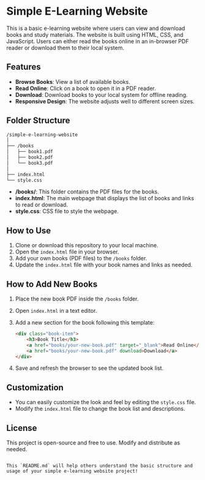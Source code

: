 # Simple E-Learning Website

This is a basic e-learning website where users can view and download books and study materials. The website is built using HTML, CSS, and JavaScript. Users can either read the books online in an in-browser PDF reader or download them to their local system.

## Features

- **Browse Books**: View a list of available books.
- **Read Online**: Click on a book to open it in a PDF reader.
- **Download**: Download books to your local system for offline reading.
- **Responsive Design**: The website adjusts well to different screen sizes.

## Folder Structure

```bash
/simple-e-learning-website
│
├── /books
│   ├── book1.pdf
│   ├── book2.pdf
│   └── book3.pdf
│
├── index.html
└── style.css
```

- **/books/**: This folder contains the PDF files for the books.
- **index.html**: The main webpage that displays the list of books and links to read or download.
- **style.css**: CSS file to style the webpage.

## How to Use

1. Clone or download this repository to your local machine.
2. Open the `index.html` file in your browser.
3. Add your own books (PDF files) to the `/books` folder.
4. Update the `index.html` file with your book names and links as needed.

## How to Add New Books

1. Place the new book PDF inside the `/books` folder.
2. Open `index.html` in a text editor.
3. Add a new section for the book following this template:

   ```html
   <div class="book-item">
       <h3>Book Title</h3>
       <a href="books/your-new-book.pdf" target="_blank">Read Online</a>
       <a href="books/your-new-book.pdf" download>Download</a>
   </div>
   ```

4. Save and refresh the browser to see the updated book list.

## Customization

- You can easily customize the look and feel by editing the `style.css` file.
- Modify the `index.html` file to change the book list and descriptions.

## License

This project is open-source and free to use. Modify and distribute as needed.
```

This `README.md` will help others understand the basic structure and usage of your simple e-learning website project!
